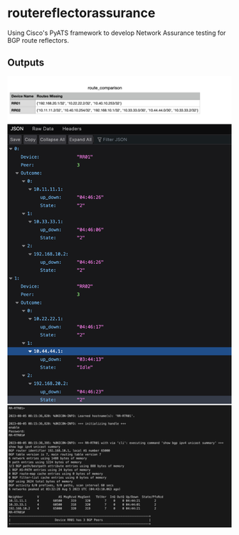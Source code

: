 # routereflectorassurance
Using Cisco's PyATS framework to develop Network Assurance testing for BGP route reflectors.







## Outputs
![High Level Workflow](OutputScreenShot1.PNG)
![High Level Workflow](OutputScreenShot2.PNG)
![High Level Workflow](OutputScreenShot3.PNG)
